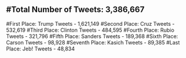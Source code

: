 #Total Number of Tweets: 3,386,667 
---
#First Place: Trump Tweets - 1,621,149
#Second Place: Cruz Tweets - 532,619
#Third Place: Clinton Tweets - 484,595
#Fourth Place: Rubio Tweets - 321,796
#Fifth Place: Sanders Tweets - 189,368
#Sixth Place: Carson Tweets - 98,928
#Seventh Place: Kasich Tweets - 89,385
#Last Place: Jeb! Tweets - 48,834
